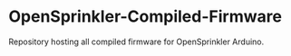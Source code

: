 # OpenSprinkler-Compiled-Firmware
Repository hosting all compiled firmware for OpenSprinkler Arduino.
